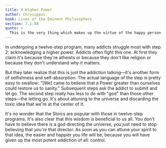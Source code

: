 ```yaml
---
title: A Higher Power
author: Chrysippus
book: Lives of the Eminent Philosophers
section: 7.1.88
quote: >
  This is the very thing which makes up the virtue of the happy person and a well-flowing life—when the affairs of life are in every way tuned to the harmony between the individual divine spirit and the will of the director of the universe.
---
```


In undergoing a twelve-step program, many addicts struggle most with step 2: acknowledging a higher power. Addicts often fight this one. At first they claim it's because they're atheists or because they don't like religion or because they don't understand why it matters.

But they later realize that this is just the addiction talking—it's another form of selfishness and self-absorption. The actual language of the step is pretty easy to swallow: "[We] came to believe that a Power greater than ourselves could restore us to sanity." Subsequent steps ask the addict to submit and let go. The second step really has less to do with "god" than those other steps—the letting go. It's about attuning to the universe and discarding the toxic idea that we're at the center of it.

It's no wonder that the Stoics are popular with those in twelve-step programs. It's also clear that this wisdom is beneficial to us all. You don't have to believe there is a god directing the universe, you just need to stop believing that _you're_ that director. As soon as you can attune your spirit to that idea, the easier and happier you life will be, because you will have given up the most potent addiction of all: control.
